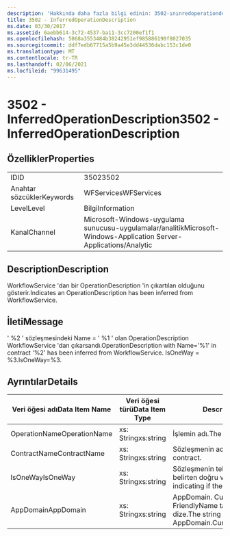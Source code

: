 ```yaml
---
description: 'Hakkında daha fazla bilgi edinin: 3502-ınınredoperationdescription'
title: 3502 - InferredOperationDescription
ms.date: 03/30/2017
ms.assetid: 6aebb614-3c72-4537-ba11-3cc7200ef1f1
ms.openlocfilehash: 5068a3553484b38242951ef985886190f8027035
ms.sourcegitcommit: ddf7edb67715a5b9a45e3dd44536dabc153c1de0
ms.translationtype: MT
ms.contentlocale: tr-TR
ms.lasthandoff: 02/06/2021
ms.locfileid: "99631495"
---
```

# <a name="3502---inferredoperationdescription"></a><span data-ttu-id="04074-103">3502 - InferredOperationDescription</span><span class="sxs-lookup"><span data-stu-id="04074-103">3502 - InferredOperationDescription</span></span>

## <a name="properties"></a><span data-ttu-id="04074-104">Özellikler</span><span class="sxs-lookup"><span data-stu-id="04074-104">Properties</span></span>  
  
|||  
|-|-|  
|<span data-ttu-id="04074-105">ID</span><span class="sxs-lookup"><span data-stu-id="04074-105">ID</span></span>|<span data-ttu-id="04074-106">3502</span><span class="sxs-lookup"><span data-stu-id="04074-106">3502</span></span>|  
|<span data-ttu-id="04074-107">Anahtar sözcükler</span><span class="sxs-lookup"><span data-stu-id="04074-107">Keywords</span></span>|<span data-ttu-id="04074-108">WFServices</span><span class="sxs-lookup"><span data-stu-id="04074-108">WFServices</span></span>|  
|<span data-ttu-id="04074-109">Level</span><span class="sxs-lookup"><span data-stu-id="04074-109">Level</span></span>|<span data-ttu-id="04074-110">Bilgi</span><span class="sxs-lookup"><span data-stu-id="04074-110">Information</span></span>|  
|<span data-ttu-id="04074-111">Kanal</span><span class="sxs-lookup"><span data-stu-id="04074-111">Channel</span></span>|<span data-ttu-id="04074-112">Microsoft-Windows-uygulama sunucusu-uygulamalar/analitik</span><span class="sxs-lookup"><span data-stu-id="04074-112">Microsoft-Windows-Application Server-Applications/Analytic</span></span>|  
  
## <a name="description"></a><span data-ttu-id="04074-113">Description</span><span class="sxs-lookup"><span data-stu-id="04074-113">Description</span></span>  

 <span data-ttu-id="04074-114">WorkflowService 'dan bir OperationDescription 'in çıkartılan olduğunu gösterir.</span><span class="sxs-lookup"><span data-stu-id="04074-114">Indicates an OperationDescription has been inferred from WorkflowService.</span></span>  
  
## <a name="message"></a><span data-ttu-id="04074-115">İleti</span><span class="sxs-lookup"><span data-stu-id="04074-115">Message</span></span>  

 <span data-ttu-id="04074-116">' %2 ' sözleşmesindeki Name = ' %1 ' olan OperationDescription WorkflowService 'dan çıkarsandı.</span><span class="sxs-lookup"><span data-stu-id="04074-116">OperationDescription with Name='%1' in contract '%2' has been inferred from WorkflowService.</span></span> <span data-ttu-id="04074-117">IsOneWay = %3.</span><span class="sxs-lookup"><span data-stu-id="04074-117">IsOneWay=%3.</span></span>  
  
## <a name="details"></a><span data-ttu-id="04074-118">Ayrıntılar</span><span class="sxs-lookup"><span data-stu-id="04074-118">Details</span></span>  
  
|<span data-ttu-id="04074-119">Veri öğesi adı</span><span class="sxs-lookup"><span data-stu-id="04074-119">Data Item Name</span></span>|<span data-ttu-id="04074-120">Veri öğesi türü</span><span class="sxs-lookup"><span data-stu-id="04074-120">Data Item Type</span></span>|<span data-ttu-id="04074-121">Description</span><span class="sxs-lookup"><span data-stu-id="04074-121">Description</span></span>|  
|--------------------|--------------------|-----------------|  
|<span data-ttu-id="04074-122">OperationName</span><span class="sxs-lookup"><span data-stu-id="04074-122">OperationName</span></span>|<span data-ttu-id="04074-123">xs: String</span><span class="sxs-lookup"><span data-stu-id="04074-123">xs:string</span></span>|<span data-ttu-id="04074-124">İşlemin adı.</span><span class="sxs-lookup"><span data-stu-id="04074-124">The name of the operation.</span></span>|  
|<span data-ttu-id="04074-125">ContractName</span><span class="sxs-lookup"><span data-stu-id="04074-125">ContractName</span></span>|<span data-ttu-id="04074-126">xs: String</span><span class="sxs-lookup"><span data-stu-id="04074-126">xs:string</span></span>|<span data-ttu-id="04074-127">Sözleşmenin adı.</span><span class="sxs-lookup"><span data-stu-id="04074-127">The name of the contract.</span></span>|  
|<span data-ttu-id="04074-128">IsOneWay</span><span class="sxs-lookup"><span data-stu-id="04074-128">IsOneWay</span></span>|<span data-ttu-id="04074-129">xs: String</span><span class="sxs-lookup"><span data-stu-id="04074-129">xs:string</span></span>|<span data-ttu-id="04074-130">Sözleşmenin tek yönlü olup olmadığını belirten doğru veya yanlış.</span><span class="sxs-lookup"><span data-stu-id="04074-130">True or False indicating if the contract is one-way.</span></span>|  
|<span data-ttu-id="04074-131">AppDomain</span><span class="sxs-lookup"><span data-stu-id="04074-131">AppDomain</span></span>|<span data-ttu-id="04074-132">xs: String</span><span class="sxs-lookup"><span data-stu-id="04074-132">xs:string</span></span>|<span data-ttu-id="04074-133">AppDomain. CurrentDomain. FriendlyName tarafından döndürülen dize.</span><span class="sxs-lookup"><span data-stu-id="04074-133">The string returned by AppDomain.CurrentDomain.FriendlyName.</span></span>|
